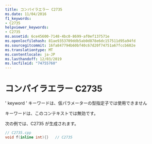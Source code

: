 ```yaml
---
title: コンパイラエラー C2735
ms.date: 11/04/2016
f1_keywords:
- C2735
helpviewer_keywords:
- C2735
ms.assetid: 6ce45600-7148-4bc0-8699-af0ef137571e
ms.openlocfilehash: 81ae9353709ddb5ab0d878e6dc157511d95a94fd
ms.sourcegitcommit: 16fa847794b60bf40c67d20f74751a67fccb602e
ms.translationtype: MT
ms.contentlocale: ja-JP
ms.lasthandoff: 12/03/2019
ms.locfileid: "74755760"
---
```

# <a name="compiler-error-c2735"></a>コンパイラエラー C2735

' keyword ' キーワードは、仮パラメーターの型指定子では使用できません

キーワードは、このコンテキストでは無効です。

次の例では、C2735 が生成されます。

```cpp
// C2735.cpp
void f(inline int){}   // C2735
```

